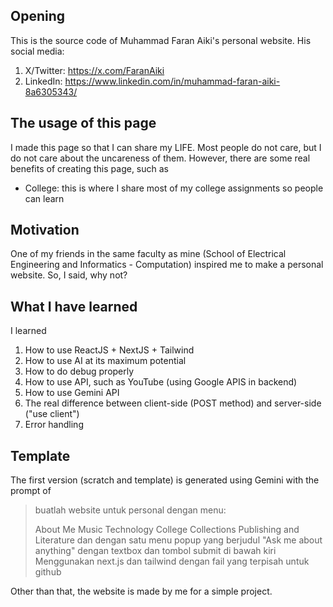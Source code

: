 ## Opening
This is the source code of Muhammad Faran Aiki's personal website.
His social media:
1. X/Twitter: https://x.com/FaranAiki
2. LinkedIn: https://www.linkedin.com/in/muhammad-faran-aiki-8a6305343/

## The usage of this page
I made this page so that I can share my LIFE. Most people do not care, but I do not care about the uncareness of them.
However, there are some real benefits of creating this page, such as 
* College: this is where I share most of my college assignments so people can learn

## Motivation
One of my friends in the same faculty as mine (School of Electrical Engineering and Informatics - Computation) inspired me to make a personal website. So, I said, why not?

## What I have learned
I learned
1. How to use ReactJS + NextJS + Tailwind 
2. How to use AI at its maximum potential
3. How to do debug properly
4. How to use API, such as YouTube (using Google APIS in backend)
5. How to use Gemini API
6. The real difference between client-side (POST method) and server-side ("use client")
7. Error handling

## Template 
The first version (scratch and template) is generated using Gemini with the prompt of 
>buatlah website untuk personal dengan menu:
>
>About Me
>Music
>Technology
>College Collections
>Publishing and Literature
>dan dengan satu menu popup yang berjudul "Ask me about anything" dengan textbox dan tombol submit di bawah kiri
>Menggunakan next.js dan tailwind dengan fail yang terpisah untuk github

Other than that, the website is made by me for a simple project.
